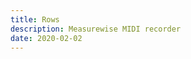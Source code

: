 ```yaml
---
title: Rows
description: Measurewise MIDI recorder
date: 2020-02-02
---
```


<script setup>
	import MidiRows from './midi-rows.vue'
</script>

<client-only>
<MidiRows/>
</client-only>
